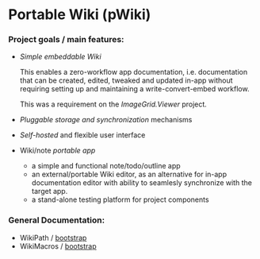 # Portable Wiki (pWiki)

### Project goals / main features:
- _Simple embeddable Wiki_

  This enables a zero-workflow app documentation, i.e. documentation that
  can be created, edited, tweaked and updated in-app without requiring 
  setting up and maintaining a write-convert-embed workflow.

  This was a requirement on the _ImageGrid.Viewer_ project.

- _Pluggable storage and synchronization_ mechanisms

- _Self-hosted_ and flexible user interface

- Wiki/note _portable app_

    - a simple and functional note/todo/outline app
    - an external/portable Wiki editor, as an alternative for in-app 
      documentation editor with ability to seamlesly synchronize with 
      the target app.
    - a stand-alone testing platform for project components


### General Documentation:
- WikiPath / [bootstrap](bootstrap/WikiPath.md)
- WikiMacros / [bootstrap](bootstrap/WikiMacros.md)


<!-- @filter(markdown) -->
<!-- vim:set ts=4 sw=4 spell -->
